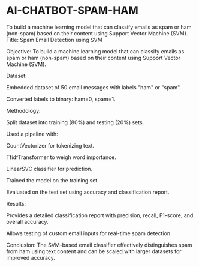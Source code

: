 # AI-CHATBOT-SPAM-HAM
To build a machine learning model that can classify emails as spam or ham (non-spam) based on their content using Support Vector Machine (SVM).
Title: Spam Email Detection using SVM

Objective:
To build a machine learning model that can classify emails as spam or ham (non-spam) based on their content using Support Vector Machine (SVM).

Dataset:

Embedded dataset of 50 email messages with labels "ham" or "spam".

Converted labels to binary: ham=0, spam=1.

Methodology:

Split dataset into training (80%) and testing (20%) sets.

Used a pipeline with:

CountVectorizer for tokenizing text.

TfidfTransformer to weigh word importance.

LinearSVC classifier for prediction.

Trained the model on the training set.

Evaluated on the test set using accuracy and classification report.

Results:

Provides a detailed classification report with precision, recall, F1-score, and overall accuracy.

Allows testing of custom email inputs for real-time spam detection.

Conclusion:
The SVM-based email classifier effectively distinguishes spam from ham using text content and can be scaled with larger datasets for improved accuracy.
